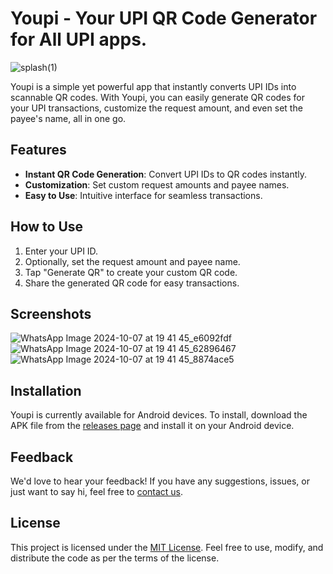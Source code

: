 # Youpi - Your UPI QR Code Generator for All UPI apps.
![splash(1)](https://github.com/user-attachments/assets/2313234a-d3c2-49a3-869f-2d327ec26390)


Youpi is a simple yet powerful app that instantly converts UPI IDs into scannable QR codes. With Youpi, you can easily generate QR codes for your UPI transactions, customize the request amount, and even set the payee's name, all in one go.

## Features

- **Instant QR Code Generation**: Convert UPI IDs to QR codes instantly.
- **Customization**: Set custom request amounts and payee names.
- **Easy to Use**: Intuitive interface for seamless transactions.

## How to Use

1. Enter your UPI ID.
2. Optionally, set the request amount and payee name.
3. Tap "Generate QR" to create your custom QR code.
4. Share the generated QR code for easy transactions.

## Screenshots
![WhatsApp Image 2024-10-07 at 19 41 45_e6092fdf](https://github.com/user-attachments/assets/8f154ed1-9f47-4a56-81b6-9bdee88b1020)
![WhatsApp Image 2024-10-07 at 19 41 45_62896467](https://github.com/user-attachments/assets/99efcad9-a0be-4f93-b2b8-49c0d4c6769b)
![WhatsApp Image 2024-10-07 at 19 41 45_8874ace5](https://github.com/user-attachments/assets/18d9e17d-f377-40c7-96c7-2d29b9e064a9)


## Installation

Youpi is currently available for Android devices. To install, download the APK file from the [releases page](https://github.com/ybtheflash/youpi/releases/) and install it on your Android device.

## Feedback

We'd love to hear your feedback! If you have any suggestions, issues, or just want to say hi, feel free to [contact us](mailto:ybtheflash@gmail.com).

## License

This project is licensed under the [MIT License](https://github.com/ybtheflash/youpi/blob/master/LICENSE). Feel free to use, modify, and distribute the code as per the terms of the license.
